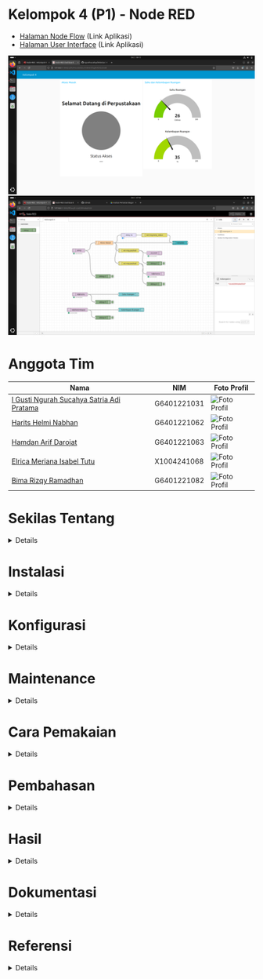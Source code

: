 # Kelompok 4 (P1) - Node RED
- [Halaman Node Flow](https://kelompok4.antiribet.cloud) (Link Aplikasi)
- [Halaman User Interface](https://kelompok4.antiribet.cloud/ui) (Link Aplikasi)

![hasil1.png](images/hasil1.png)
![hasil2.png](images/hasil2.png)

# Anggota Tim
| Nama                                      | NIM          | Foto Profil |
|-------------------------------------------|--------------|-------------|
| [I Gusti Ngurah Sucahya Satria Adi Pratama](https://github.com/ngurahsucahya) | G6401221031  | ![Foto Profil](https://github.com/ngurahsucahya.png) |
| [Harits Helmi Nabhan](https://github.com/haritsnabhan) | G6401221062  | ![Foto Profil](https://github.com/haritsnabhan.png) |
| [Hamdan Arif Darojat](https://github.com/hmdanna) | G6401221063  | ![Foto Profil](https://github.com/hmdanna.png) |
| [Elrica Meriana Isabel Tutu](https://github.com/ElricaMeriana) | X1004241068 | ![Foto Profil](https://github.com/ElricaMeriana.png) |
| [Bima Rizqy Ramadhan](https://github.com/bimaskuy) | G6401221082  | ![Foto Profil](https://github.com/bimaskuy.png) |


# Sekilas Tentang
<details>
   Node-RED adalah alat pemograman untuk menghubungkan perangkat-perangkat keras, API, dan layanan online dengan cara yang baru dan menarik. Node-RED memberikan editor berbasis browser untuk membuat aplikasi Internet of Things (IoT) yang mana lingkungan pemrograman visualnya mempermudah penggunanya untuk membuat aplikasi sebagai “flow”. Flow ini terbentuk dari node-node yang saling berhubungan di mana tiap node melakukan tugas tertentu. Walaupun Node-RED didesain untuk Internet of Things (IoT), ia juga dapat digunakan untuk keperluan umum dan untuk berbagai macam jenis aplikasi. Node-RED menyediakan editor alur berbasis peramban web, yang dapat digunakan untuk membuat fungsi JavaScript.
</details>

# Instalasi
<details>

### Alat dan Spesifikasi
1. Raspberry Pi 4 Model B
2. Rangkaian RFID menggunakan ESP32 Board seperti pada gambar di bawah</br>
![rangkaian.png](images/rangkaian.jpg)
3. Ubuntu 24
4. Raspberry OS 

### Menghubungkan PC dengan Raspberry (SSH)
```
ssh -X sucahya@192.168.1.102
```
![ssh.png](images/ssh.png)</br>

### Menginstal Node.js
Node RED berjalan di atas Node.js. Maka dari itu kita harus menginstal Node.js terlebih dulu
```
sudo apt update
sudo apt install nodejs
node -v
sudo apt install npm
```
![nodejs1.png](images/nodejs1.png)</br>
![nodejs2.png](images/nodejs2.png)</br>
![nodejs3.png](images/nodejs3.png)</br>

### Menginstal Mosquitto (MQTT Broker)
```
sudo apt update
sudo apt install -y mosquitto
sudo systemctl status mosquitto
sudo apt install -y mosquitto-clients
```
Jika ingin menjalankan atau menutup broker jalankan perintah berikut
```
sudo systemctl start mosquitto
sudo systemctl stop mosquitto
```
![mosquitto1.png](images/mosquitto1.png)</br>
![mosquitto2.png](images/mosquitto2.png)</br>

### Menginstall Node RED
```
sudo npm install -g --unsafe-perm node-red
```
![nodered1.png](images/nodered1.png)

### Setup MQTT ESP32
</details>

# Konfigurasi
<details>
   
## Opsi 1

Kita akan menjadikan Raspberry Pi 4 sebagai server. Jadi kita perlu mendaftar dan menginstall localtonet.
### Melakukan registrasi pada localtonet.com
1. Kunjugi website localtonet.com dan isi email untuk registrasi. </br>
![regislocaltonet1.png](images/regislocaltonet1.png)</br>
2. Setelah itu copy authtoken yang diberikan secara otomatis</br>
![regislocaltonet2.png](images/regislocaltonet2.png)</br>
3. Buat server dengan menulis alamat localhost tempat kita menyimpan Node RED (127.0.0.1:1800).
4. Setelah itu jalankan servernya dengan klik tombol start.</br>
![regislocaltonet3.png](images/regislocaltonet3.png)</br>
### Menginstal localtonet 
Localtonet berjalan di berbagai maam arsitektur. Raspberry Pi 4 yang saya pakai berjalan dengan arsitektur aarch64 sehingga saya unduh versi yang sesuai.
```
wget https://localtonet.com/download/localtonet-linux-arm.zip
unzip localtonet-linux-arm.zip
chmod 777 ./localtonet
./localtonet authtoken PASTE_HERE_COPIED_AUTHTOKEN 
```
Sehingga muncul tampilan seperti ini</br>
![localtonet1.png](images/localtonet1.png)</br>
Jangan lupa jalankan Node RED.</br>
Sekarang server sudah berjalan melalui Raspberry Pi 4. Server akan tetap hidup selama Raspberry Pi 4 juga menyala. 

## Opsi 2

Kita akan setup vps untuk mengubah security web dari http menjadi https dengan memasang sertifikat ssl.
### Melakukan revese proxy
1. Buat file dengan nama bebas di /etc/nginx/sites-available, kali ini kami menggunakan nama file kelompok4p1.mpkmb.com.
2. Tambahkan kode berikut untuk setup dengan port 1880 pada domain kelompok4p1.mpkmb.com. </br>
```
server {
    listen 80;
    server_name kelompok4p1.mpkmb.com;

    location / {
        proxy_pass http://localhost:1880;
    }
}
```
3. Lakukan command berikut untuk membuat symbolik link sehingga file yang berada di sites-enabled akan mengikut setiap perubahan yang terjadi di sites-available </br>
`sudo ln -s /etc/nginx/sites-available/kelompok4p1.mpkmb.com /etc/nginx/sites-enabled/` </br>
5. Symbolik link dari sites-available ke sites-enabled berhasil dibuat.</br>
<img width="258" alt="image" src="https://github.com/user-attachments/assets/d3ce7ca2-925b-4318-bf07-1fa067c6bcba"> </br>
6. Lakukan command berikut untuk membuat ssl </br>
`sudo certbot --nginx -d kelompok4p1.mpkmb.com` </br>
7. Ketik 2 agar semua request secure </br>
<img width="556" alt="image" src="https://github.com/user-attachments/assets/e9d93fa7-d200-4713-9b28-4b9877822d0c"> </br>
8. Ssl sertifikat berhasil dibuat sehingga sekarang web sudah https </br>
<img width="602" alt="image" src="https://github.com/user-attachments/assets/f4554307-7724-402e-adb4-b7a1efa03ee4"> </br>
9. Lakukan command berikut untuk restart nginx </br>
`sudo systemctl reload nginx` </br>
10. Lakukan command `pm2 start packages/node_modules/node-red/red.js` untuk menjalankan program. </br>
<img width="974" alt="image" src="https://github.com/user-attachments/assets/3b6208a3-b856-4219-a8f4-4ea365145d69"> </br>
Sekarang server sudah berjalan melalui VPS. Server akan selalu hidup. 
</details>


# Maintenance
<details>
   
Lakukan command `pm2 list` untuk mendapatkan semua process yang sedang berjalan

<img width="556" alt="image" src="https://github.com/user-attachments/assets/35365eab-51d1-4b05-9dc9-f0aab939a2cb">

Jika salah satu process offline, silahkan restart process tersebut dengan command `pm2 restart {id}` sesuaikan id dengan nama process yang offline

<img width="554" alt="image" src="https://github.com/user-attachments/assets/07898365-100a-434d-9048-e670b8468494">

Silahkan cek hal tersebut secara berkala, jika ingin automation restart server secara berkala dengan catatan bahwa server akan shutdown setiap jam silahkan gunakan `cron`
</details>

# Cara Pemakaian
<details>

### Membuka Node RED pertama kali
Memulai Node RED dengan mengetik command di bawah
```
node-red
chromium-browser
```
![nodered2.png](images/nodered2.png)</br>

Setelah server Node RED berjalan dan browser terbuka, maka tulis http://127.0.0.1:1880/ pada laman pencarian. Nanti akan muncul tampilan seperti di bawah ini

![nodered3.png](images/nodered3.png)</br>
![nodered4.png](images/nodered4.png)</br>

### Pengenalan fitur
1. Node </br>
Node merupakan komponen dasar dalam Node-RED. Setiap node dapat dikoneksikan dengan node lain untuk membentuk alur kerja. Contoh node pada aplikasi Node-RED ini yaitu node RFID, node delay, node debug, node template dan lain-lain.
3. Flow </br>
Flow adalah area kerja utama dalam Node-RED yang digunakan untuk menghubungkan node-node sehingga membentuk suatu alur program.
   - Tab: Berfungsi untuk memisahkan flow ke dalam beberapa tab yang berbeda
   - Group: Digunakan untuk mengelompokkan node-node yang saling berkaitan
   - Label: Berfungsi untuk memberikan nama atau keterangan pada komponen
4. Configuration </br>
Untuk mengkonfigurasi nodes dan sistem. Beberapa pengaturan yang dapat dilakukan seperti saat mengatur payload, delay dan koneksi ESP, seperti saat mengatur payload, delay dan koneksi ESP.
6. Debug </br>
Debug adalah fitur yang disediakan untuk memonitor jalannya program, mencari dan memperbaiki kesalahan yang terjadi.
8. Plug-in </br>
Plug-in merupakan fitur ekstensi yang dapat ditambahkan untuk memperluas fungsionalitas Node-RED. Pengguna dapat menginstal berbagai plugin sesuai dengan kebutuhan untuk menambah kemampuan sistem.Ekstensi untuk menambah fungsi tambahan.

### Memulai projek
1. Mengatur koneksi MQTT yang masuk
![koneksimqtt.png](images/menghubungkanmqtt.png)</br>
2. Mengatur input MQTT yang masuk (Subscribe)
![koneksimqtt.png](images/menanganipesan.png)</br>
3. Download plug-in sebagai tampilan user interface
![koneksimqtt.png](images/downloadplugin.png)</br>
4. Mengatur tampilan output menggunakan sedikit Javascript
![mengaturtampilan1.png](images/mengaturtampilan1.png)</br>
![mengaturtampilan2.png](images/mengaturtampilan2.png)</br>

</details>

# Pembahasan
<details>
   Node-RED adalah platform pemrograman berbasis aliran (flow-based programming) yang ditulis dalam bahasa JavaScript dan berjalan pada runtime Node.js. Berikut adalah kelebihan-kelebihan Node-RED:
   
- Memiliki antarmuka visual drag-and-drop yang sangat intuitif untuk membuat aliran program
- Mendukung berbagai protokol IoT seperti MQTT, HTTP, WebSocket, dan protokol industri lainnya
- Memiliki dashboard yang mudah dikustomisasi untuk visualisasi data secara real-time
- Tersedia ribuan node tambahan dari komunitas yang dapat diinstall dengan mudah
- Cocok untuk proyek IoT dan automasi karena ringan dan dapat berjalan di perangkat dengan resource terbatas
- Komunitas yang aktif dan dokumentasi yang lengkap
- Dapat diintegrasikan dengan berbagai platform dan layanan cloud
   
Beberapa kekurangan Node-RED antara lain:
- Meskipun antarmuka visual memudahkan pemrograman, tapi bisa membatasi fleksibilitas untuk logic yang sangat kompleks
- Performa bisa menurun ketika menangani aliran data yang sangat besar
- Node-RED merupakan platform open-source yang gratis, namun ketika diintegrasikan dengan layanan infrastruktur komputasi tertentu akan memerlukan biaya berlangganan dari penyedia layanan tersebut. Seingga biaya muncul dari penggunaan layanan pihak ketiga.  Beberapa contohnya:
  - Jika menggunakan node untuk mengakses API dari layanan premium seperti IBM Watson, AWS Lambda, atau Microsoft Azure, maka layanan-layanan ini mungkin memerlukan langganan premium meskipun node di Node-RED gratis.
  - Node yang memanfaatkan layanan cloud seperti Infura atau Alchemy untuk blockchain juga mungkin memerlukan akun premium di layanan tersebut.
- Membutuhkan pemahaman dasar JavaScript untuk fungsi-fungsi custom

Jika dibandingkan dengan platform serupa seperti Grafana, Node-RED ini memiliki keunggulan dan kelemahannya sendiri. Berikut adalah beberapa perbandingan antara kedua CMS ini:
- Node-RED lebih fokus pada pemrograman aliran dan automasi, sementara Grafana lebih spesialis untuk visualisasi dan monitoring
- Dashboard Node-RED lebih sederhana tapi lebih mudah dikustomisasi, sedangkan Grafana memiliki fitur visualisasi yang jauh lebih kaya
- Node-RED memiliki kemampuan pemrosesan dan transformasi data yang lebih baik
Grafana lebih unggul dalam hal manajemen alert dan notifikasi
- Node-RED lebih ringan dan mudah di-deploy di edge device
Kurva pembelajaran Node-RED lebih landai untuk pemula dibanding Grafana

</details>

# Hasil
<details>

## Halaman Node Flow
![hasi3.png](images/hasil3.png)</br>
## Halaman User Interface
![hasil4.png](images/hasil4.png)</br>
## Halaman Node Flow (Pengujung Boleh Masuk)
![hasil5.png](images/hasil5.png)</br>
## Halaman Node Flow (Pengunjung Dilarang Masuk)
![hasil6.png](images/hasil6.png)</br>
</details>

# Dokumentasi
<details>

![dokumentasi1.png](images/Dokumentasi1.jpg)</br>
</details>

# Referensi
<details>
</details>
